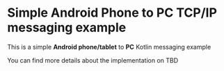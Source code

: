 # Simple Android Phone to PC TCP/IP messaging example


This is a simple **Android phone/tablet** to **PC** Kotlin messaging example

You can find more details about the implementation on TBD
